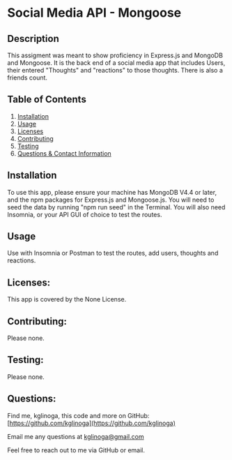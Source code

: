 # Social Media API - Mongoose

## Description

  This assigment was meant to show proficiency in Express.js and MongoDB and Mongoose.  It is the back end of a social media app that includes Users, their entered "Thoughts" and "reactions" to those thoughts. There is also a friends count.

## Table of Contents

1. [Installation](#installation)
2. [Usage](#usage)
3. [Licenses](#licenses)
4. [Contributing](#contributing)
5. [Testing](#testing)
6. [Questions &amp; Contact Information](#questions)

## Installation

  To use this app, please ensure your machine has MongoDB V4.4 or later, and the npm packages for Express.js  and Mongoose.js. You will need to seed the data by running "npm run seed" in the Terminal. You will also need Insomnia, or your API GUI of choice to test the routes.

## Usage

  Use with Insomnia or Postman to test the routes, add users, thoughts and reactions.

## Licenses:

  This app is covered by the None License.

## Contributing:

  Please none.

## Testing:

  Please none.

## Questions:

  Find me, kglinoga, this code and more on GitHub: [https://github.com/kglinoga](https://github.com/kglinoga)

  Email me any questions at <kglinoga@gmail.com>

  Feel free to reach out to me via GitHub or email.
